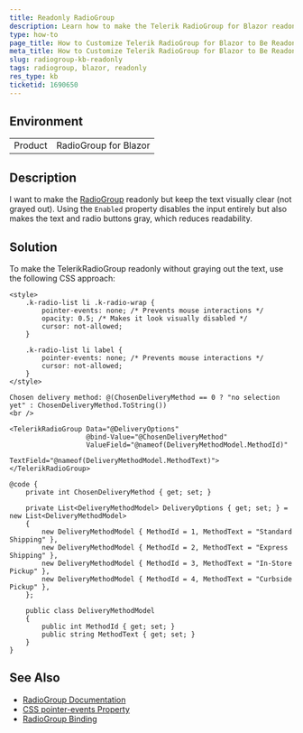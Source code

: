 ```yaml
---
title: Readonly RadioGroup
description: Learn how to make the Telerik RadioGroup for Blazor readonly without graying out the text.
type: how-to
page_title: How to Customize Telerik RadioGroup for Blazor to Be Readonly Without Graying Out
meta_title: How to Customize Telerik RadioGroup for Blazor to Be Readonly Without Graying Out
slug: radiogroup-kb-readonly
tags: radiogroup, blazor, readonly
res_type: kb
ticketid: 1690650
---
```


## Environment

<table>
    <tbody>
        <tr>
            <td>Product</td>
            <td>RadioGroup for Blazor</td>
        </tr>
    </tbody>
</table>

## Description

I want to make the [RadioGroup](slug:radiogroup-overview) readonly but keep the text visually clear (not grayed out). Using the `Enabled` property disables the input entirely but also makes the text and radio buttons gray, which reduces readability.

## Solution

To make the TelerikRadioGroup readonly without graying out the text, use the following CSS approach:

````Razor
<style>
    .k-radio-list li .k-radio-wrap {
        pointer-events: none; /* Prevents mouse interactions */
        opacity: 0.5; /* Makes it look visually disabled */
        cursor: not-allowed;
    }

    .k-radio-list li label {
        pointer-events: none; /* Prevents mouse interactions */
        cursor: not-allowed;
    }
</style>

Chosen delivery method: @(ChosenDeliveryMethod == 0 ? "no selection yet" : ChosenDeliveryMethod.ToString())
<br />

<TelerikRadioGroup Data="@DeliveryOptions"
                   @bind-Value="@ChosenDeliveryMethod"
                   ValueField="@nameof(DeliveryMethodModel.MethodId)"
                   TextField="@nameof(DeliveryMethodModel.MethodText)">
</TelerikRadioGroup>

@code {
    private int ChosenDeliveryMethod { get; set; }

    private List<DeliveryMethodModel> DeliveryOptions { get; set; } = new List<DeliveryMethodModel>
    {
        new DeliveryMethodModel { MethodId = 1, MethodText = "Standard Shipping" },
        new DeliveryMethodModel { MethodId = 2, MethodText = "Express Shipping" },
        new DeliveryMethodModel { MethodId = 3, MethodText = "In-Store Pickup" },
        new DeliveryMethodModel { MethodId = 4, MethodText = "Curbside Pickup" },
    };

    public class DeliveryMethodModel
    {
        public int MethodId { get; set; }
        public string MethodText { get; set; }
    }
}
````

## See Also

* [RadioGroup Documentation](slug:radiogroup-overview)
* [CSS pointer-events Property](https://developer.mozilla.org/en-US/docs/Web/CSS/pointer-events)
* [RadioGroup Binding](slug:radiogroup-databind)
